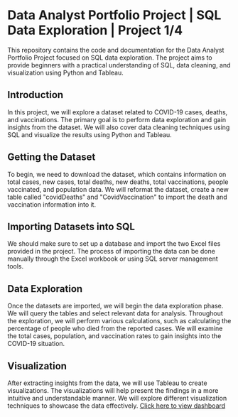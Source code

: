 # Data Analyst Portfolio Project | SQL Data Exploration | Project 1/4
This repository contains the code and documentation for the Data Analyst Portfolio Project focused on SQL data exploration. The project aims to provide beginners with a practical understanding of SQL, data cleaning, and visualization using Python and Tableau.

## Introduction
In this project, we will explore a dataset related to COVID-19 cases, deaths, and vaccinations. The primary goal is to perform data exploration and gain insights from the dataset. We will also cover data cleaning techniques using SQL and visualize the results using Python and Tableau.

## Getting the Dataset
To begin, we need to download the dataset, which contains information on total cases, new cases, total deaths, new deaths, total vaccinations, people vaccinated, and population data. We will reformat the dataset, create a new table called "covidDeaths" and "CovidVaccination" to import the death and vaccination information into it.

## Importing Datasets into SQL
We should make sure to set up a database and import the two Excel files provided in the project. The process of importing the data can be done manually through the Excel workbook or using SQL server management tools.

## Data Exploration
Once the datasets are imported, we will begin the data exploration phase. We will query the tables and select relevant data for analysis. Throughout the exploration, we will perform various calculations, such as calculating the percentage of people who died from the reported cases. We will examine the total cases, population, and vaccination rates to gain insights into the COVID-19 situation.

## Visualization
After extracting insights from the data, we will use Tableau to create visualizations. The visualizations will help present the findings in a more intuitive and understandable manner. We will explore different visualization techniques to showcase the data effectively. [Click here to view dashboard]([https://www.example.com](https://public.tableau.com/app/profile/kishan.gangarama/viz/CovidDashboard_16895447102550/Dashboard1?publish=yes)https://public.tableau.com/app/profile/kishan.gangarama/viz/CovidDashboard_16895447102550/Dashboard1?publish=yes)
